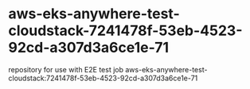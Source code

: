 # aws-eks-anywhere-test-cloudstack-7241478f-53eb-4523-92cd-a307d3a6ce1e-71
repository for use with E2E test job aws-eks-anywhere-test-cloudstack:7241478f-53eb-4523-92cd-a307d3a6ce1e-71
